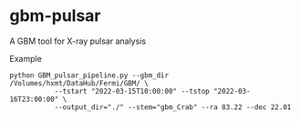 # gbm-pulsar
A GBM tool for X-ray pulsar analysis

Example
```
python GBM_pulsar_pipeline.py --gbm_dir /Volumes/hxmt/DataHub/Fermi/GBM/ \
           --tstart "2022-03-15T10:00:00" --tstop "2022-03-16T23:00:00" \
           --output_dir="./" --stem="gbm_Crab" --ra 83.22 --dec 22.01
```
